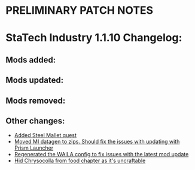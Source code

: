 # PRELIMINARY PATCH NOTES
# StaTech Industry 1.1.10 Changelog:
## Mods added:

## Mods updated:

## Mods removed:

## Other changes:
- [Added Steel Mallet quest](https://github.com/TheStaticVoid/StaTech-Industry/issues/435)
- [Moved MI datagen to zips. Should fix the issues with updating with Prism Launcher](https://github.com/TheStaticVoid/StaTech-Industry/issues/438)
- [Regenerated the WAILA config to fix issues with the latest mod update](https://github.com/TheStaticVoid/StaTech-Industry/issues/434)
- [Hid Chrysocolla from food chapter as it's uncraftable](https://github.com/TheStaticVoid/StaTech-Industry/issues/436)